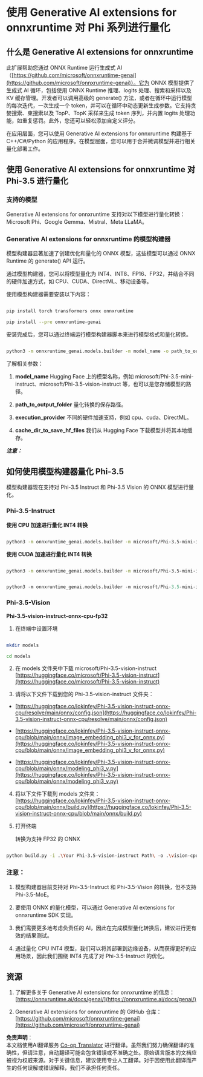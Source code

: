 <!--
CO_OP_TRANSLATOR_METADATA:
{
  "original_hash": "b96f9dc2389500e24a2c2c4debf30908",
  "translation_date": "2025-04-03T07:06:04+00:00",
  "source_file": "md\\01.Introduction\\04\\UsingORTGenAIQuantifyingPhi.md",
  "language_code": "zh"
}
-->
# **使用 Generative AI extensions for onnxruntime 对 Phi 系列进行量化**

## **什么是 Generative AI extensions for onnxruntime**

此扩展帮助您通过 ONNX Runtime 运行生成式 AI（[https://github.com/microsoft/onnxruntime-genai](https://github.com/microsoft/onnxruntime-genai)）。它为 ONNX 模型提供了生成式 AI 循环，包括使用 ONNX Runtime 推理、logits 处理、搜索和采样以及 KV 缓存管理。开发者可以调用高级的 generate() 方法，或者在循环中运行模型的每次迭代，一次生成一个 token，并可以在循环中动态更新生成参数。它支持贪婪搜索、束搜索以及 TopP、TopK 采样来生成 token 序列，并内置 logits 处理功能，如重复惩罚。此外，您还可以轻松添加自定义评分。

在应用层面，您可以使用 Generative AI extensions for onnxruntime 构建基于 C++/C#/Python 的应用程序。在模型层面，您可以用于合并微调模型并进行相关量化部署工作。

## **使用 Generative AI extensions for onnxruntime 对 Phi-3.5 进行量化**

### **支持的模型**

Generative AI extensions for onnxruntime 支持对以下模型进行量化转换：Microsoft Phi、Google Gemma、Mistral、Meta LLaMA。

### **Generative AI extensions for onnxruntime 的模型构建器**

模型构建器显著加速了创建优化和量化的 ONNX 模型，这些模型可以通过 ONNX Runtime 的 generate() API 运行。

通过模型构建器，您可以将模型量化为 INT4、INT8、FP16、FP32，并结合不同的硬件加速方式，如 CPU、CUDA、DirectML、移动设备等。

使用模型构建器需要安装以下内容：

```bash

pip install torch transformers onnx onnxruntime

pip install --pre onnxruntime-genai

```

安装完成后，您可以通过终端运行模型构建器脚本来进行模型格式和量化转换。

```bash

python3 -m onnxruntime_genai.models.builder -m model_name -o path_to_output_folder -p precision -e execution_provider -c cache_dir_to_save_hf_files

```

了解相关参数：

1. **model_name** Hugging Face 上的模型名称，例如 microsoft/Phi-3.5-mini-instruct、microsoft/Phi-3.5-vision-instruct 等，也可以是您存储模型的路径。

2. **path_to_output_folder** 量化转换的保存路径。

3. **execution_provider** 不同的硬件加速支持，例如 cpu、cuda、DirectML。

4. **cache_dir_to_save_hf_files** 我们从 Hugging Face 下载模型并将其本地缓存。

***注意：***

## **如何使用模型构建器量化 Phi-3.5**

模型构建器现在支持对 Phi-3.5 Instruct 和 Phi-3.5 Vision 的 ONNX 模型进行量化。

### **Phi-3.5-Instruct**

**使用 CPU 加速进行量化 INT4 转换**

```bash

python3 -m onnxruntime_genai.models.builder -m microsoft/Phi-3.5-mini-instruct  -o ./onnx-cpu -p int4 -e cpu -c ./Phi-3.5-mini-instruct

```

**使用 CUDA 加速进行量化 INT4 转换**

```bash

python3 -m onnxruntime_genai.models.builder -m microsoft/Phi-3.5-mini-instruct  -o ./onnx-cpu -p int4 -e cuda -c ./Phi-3.5-mini-instruct

```

```python

python3 -m onnxruntime_genai.models.builder -m microsoft/Phi-3.5-mini-instruct  -o ./onnx-cpu -p int4 -e cuda -c ./Phi-3.5-mini-instruct

```

### **Phi-3.5-Vision**

**Phi-3.5-vision-instruct-onnx-cpu-fp32**

1. 在终端中设置环境

```bash

mkdir models

cd models 

```

2. 在 models 文件夹中下载 microsoft/Phi-3.5-vision-instruct  
[https://huggingface.co/microsoft/Phi-3.5-vision-instruct](https://huggingface.co/microsoft/Phi-3.5-vision-instruct)

3. 请将以下文件下载到您的 Phi-3.5-vision-instruct 文件夹：

- [https://huggingface.co/lokinfey/Phi-3.5-vision-instruct-onnx-cpu/resolve/main/onnx/config.json](https://huggingface.co/lokinfey/Phi-3.5-vision-instruct-onnx-cpu/resolve/main/onnx/config.json)

- [https://huggingface.co/lokinfey/Phi-3.5-vision-instruct-onnx-cpu/blob/main/onnx/image_embedding_phi3_v_for_onnx.py](https://huggingface.co/lokinfey/Phi-3.5-vision-instruct-onnx-cpu/blob/main/onnx/image_embedding_phi3_v_for_onnx.py)

- [https://huggingface.co/lokinfey/Phi-3.5-vision-instruct-onnx-cpu/blob/main/onnx/modeling_phi3_v.py](https://huggingface.co/lokinfey/Phi-3.5-vision-instruct-onnx-cpu/blob/main/onnx/modeling_phi3_v.py)

4. 将以下文件下载到 models 文件夹：  
[https://huggingface.co/lokinfey/Phi-3.5-vision-instruct-onnx-cpu/blob/main/onnx/build.py](https://huggingface.co/lokinfey/Phi-3.5-vision-instruct-onnx-cpu/blob/main/onnx/build.py)

5. 打开终端

    转换为支持 FP32 的 ONNX

```bash

python build.py -i .\Your Phi-3.5-vision-instruct Path\ -o .\vision-cpu-fp32 -p f32 -e cpu

```

### **注意：**

1. 模型构建器目前支持对 Phi-3.5-Instruct 和 Phi-3.5-Vision 的转换，但不支持 Phi-3.5-MoE。

2. 要使用 ONNX 的量化模型，可以通过 Generative AI extensions for onnxruntime SDK 实现。

3. 我们需要更多地考虑负责任的 AI，因此在完成模型量化转换后，建议进行更有效的结果测试。

4. 通过量化 CPU INT4 模型，我们可以将其部署到边缘设备，从而获得更好的应用场景，因此我们围绕 INT4 完成了对 Phi-3.5-Instruct 的优化。

## **资源**

1. 了解更多关于 Generative AI extensions for onnxruntime 的信息：[https://onnxruntime.ai/docs/genai/](https://onnxruntime.ai/docs/genai/)

2. Generative AI extensions for onnxruntime 的 GitHub 仓库：[https://github.com/microsoft/onnxruntime-genai](https://github.com/microsoft/onnxruntime-genai)

**免责声明**：  
本文档使用AI翻译服务 [Co-op Translator](https://github.com/Azure/co-op-translator) 进行翻译。虽然我们努力确保翻译的准确性，但请注意，自动翻译可能会包含错误或不准确之处。原始语言版本的文档应被视为权威来源。对于关键信息，建议使用专业人工翻译。对于因使用此翻译而产生的任何误解或错误解释，我们不承担任何责任。